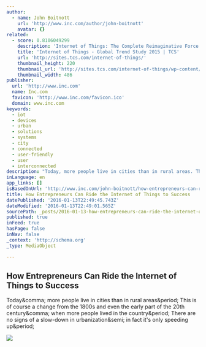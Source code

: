 ```yaml
---
author:
  - name: John Boitnott
    url: 'http://www.inc.com/author/john-boitnott'
    avatar: {}
related:
  - score: 0.8106049299
    description: 'Internet of Things: The Complete Reimaginative Force TCS Global Trend Study 2015 | #TCSIoT Technologically inclined companies, dealing in various products and services, are experiencing a significant improvement in business profits through the Internet of Things.'
    title: 'Internet of Things - Global Trend Study 2015 | TCS'
    url: 'http://sites.tcs.com/internet-of-things/'
    thumbnail_height: 220
    thumbnail_url: 'http://sites.tcs.com/internet-of-things/wp-content/uploads/ceo-final.jpg'
    thumbnail_width: 486
publisher:
  url: 'http://www.inc.com'
  name: Inc.com
  favicon: 'http://www.inc.com/favicon.ico'
  domain: www.inc.com
keywords:
  - iot
  - devices
  - urban
  - solutions
  - systems
  - city
  - connected
  - user-friendly
  - user
  - interconnected
description: "Today, more people live in cities than in rural areas. This is of course a change from the 1800s and even the early part of the 20th century, when more people lived in the country. There are no signs of a slow-down in urbanization; in fact it's only speeding up."
inLanguage: en
app_links: []
isBasedOnUrl: 'http://www.inc.com/john-boitnott/how-entrepreneurs-can-ride-the-internet-of-things-to-success.html'
title: How Entrepreneurs Can Ride the Internet of Things to Success
datePublished: '2016-01-13T22:49:45.743Z'
dateModified: '2016-01-13T22:49:01.565Z'
sourcePath: _posts/2016-01-13-how-entrepreneurs-can-ride-the-internet-of-things-to-success.md
published: true
inFeed: true
hasPage: false
inNav: false
_context: 'http://schema.org'
_type: MediaObject

---
```

<article style=""><h1>How Entrepreneurs Can Ride the Internet of Things to Success</h1><p>Today&amp;comma; more people live in cities than in rural areas&amp;period; This is of course a change from the 1800s and even the early part of the 20th century&amp;comma; when more people lived in the country&amp;period; There are no signs of a slow-down in urbanization&amp;semi; in fact it's only speeding up&amp;period;</p><img src="http://images.inc.com/uploaded_files/image/970x450/getty_481880979_74878.jpg" /></article>